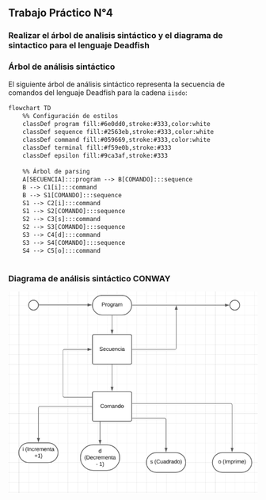 ## Trabajo Práctico N°4

### Realizar el árbol de analisis sintáctico y el diagrama de sintactico para el lenguaje Deadfish

### Árbol de análisis sintáctico

El siguiente árbol de análisis sintáctico representa la secuencia de comandos del lenguaje Deadfish para la cadena `iisdo`:

```mermaid
flowchart TD
    %% Configuración de estilos
    classDef program fill:#6e0dd0,stroke:#333,color:white
    classDef sequence fill:#2563eb,stroke:#333,color:white
    classDef command fill:#059669,stroke:#333,color:white
    classDef terminal fill:#f59e0b,stroke:#333
    classDef epsilon fill:#9ca3af,stroke:#333

    %% Árbol de parsing
    A[SECUENCIA]:::program --> B[COMANDO]:::sequence
    B --> C1[i]:::command 
    B --> S1[COMANDO]:::sequence
    S1 --> C2[i]:::command 
    S1 --> S2[COMANDO]:::sequence
    S2 --> C3[s]:::command 
    S2 --> S3[COMANDO]:::sequence
    S3 --> C4[d]:::command 
    S3 --> S4[COMANDO]:::sequence
    S4 --> C5[o]:::command 
   
```

### Diagrama de análisis sintáctico CONWAY

![image](https://raw.githubusercontent.com/jyturrieta/LP/refs/heads/main/diagrama.png)